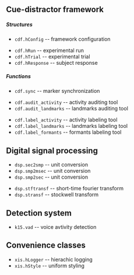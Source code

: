 Cue-distractor framework
------------------------

##### Structures

- `cdf.hConfig` -- framework configuration

<!-- -->

- `cdf.hRun` -- experimental run
- `cdf.hTrial` -- experimental trial
- `cdf.hResponse` -- subject response


##### Functions

- `cdf.sync` -- marker synchronization

<!-- -->

- `cdf.audit_activity` -- activity auditing tool
- `cdf.audit_landmarks` -- landmarks auditing tool

<!-- -->

- `cdf.label_activity` -- activity labeling tool
- `cdf.label_landmarks` -- landmarks labeling tool
- `cdf.label_formants` -- formants labeling tool

Digital signal processing
-------------------------

- `dsp.sec2smp` -- unit conversion
- `dsp.smp2msec` -- unit conversion
- `dsp.smp2sec` -- unit conversion

<!-- -->

- `dsp.stftransf` -- short-time fourier transform
- `dsp.stransf` -- stockwell transform

Detection system
----------------

- `k15.vad` -- voice avtivity detection

Convenience classes
-------------------

- `xis.hLogger` -- hierachic logging
- `xis.hStyle` -- uniform styling

